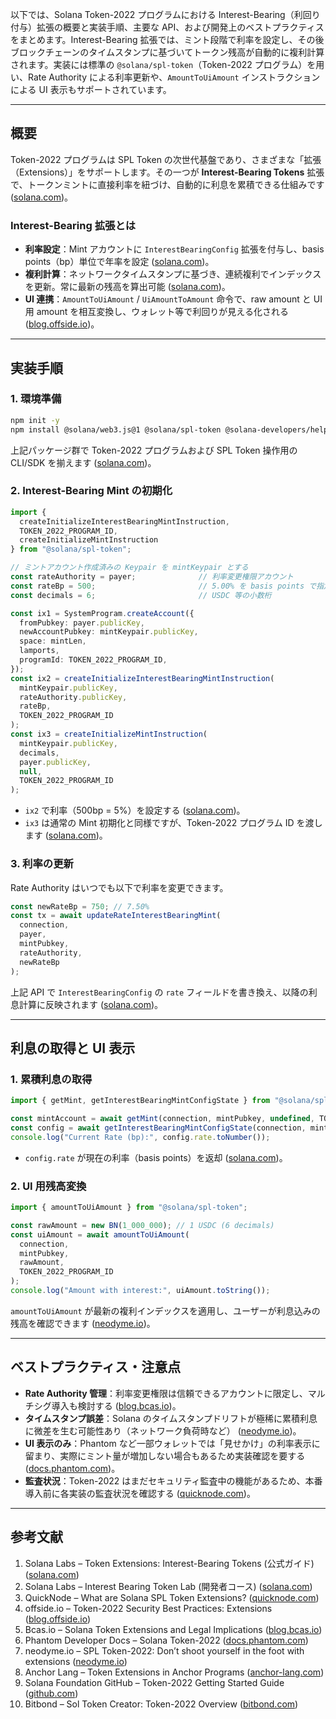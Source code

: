 以下では、Solana Token-2022 プログラムにおける Interest-Bearing（利回り付与）拡張の概要と実装手順、主要な API、および開発上のベストプラクティスをまとめます。Interest-Bearing 拡張では、ミント段階で利率を設定し、その後ブロックチェーンのタイムスタンプに基づいてトークン残高が自動的に複利計算されます。実装には標準の `@solana/spl-token`（Token-2022 プログラム）を用い、Rate Authority による利率更新や、`AmountToUiAmount` インストラクションによる UI 表示もサポートされています。

---

## 概要

Token-2022 プログラムは SPL Token の次世代基盤であり、さまざまな「拡張（Extensions）」をサポートします。その一つが **Interest-Bearing Tokens** 拡張で、トークンミントに直接利率を紐づけ、自動的に利息を累積できる仕組みです ([solana.com][1])。

### Interest-Bearing 拡張とは

* **利率設定**：Mint アカウントに `InterestBearingConfig` 拡張を付与し、basis points（bp）単位で年率を設定 ([solana.com][1])。
* **複利計算**：ネットワークタイムスタンプに基づき、連続複利でインデックスを更新。常に最新の残高を算出可能 ([solana.com][2])。
* **UI 連携**：`AmountToUiAmount` / `UiAmountToAmount` 命令で、raw amount と UI 用 amount を相互変換し、ウォレット等で利回りが見える化される ([blog.offside.io][3])。

---

## 実装手順

### 1. 環境準備

```bash
npm init -y  
npm install @solana/web3.js@1 @solana/spl-token @solana-developers/helpers typescript dotenv
```

上記パッケージ群で Token-2022 プログラムおよび SPL Token 操作用の CLI/SDK を揃えます ([solana.com][2])。

### 2. Interest-Bearing Mint の初期化

```ts
import {
  createInitializeInterestBearingMintInstruction,
  TOKEN_2022_PROGRAM_ID,
  createInitializeMintInstruction
} from "@solana/spl-token";

// ミントアカウント作成済みの Keypair を mintKeypair とする
const rateAuthority = payer;              // 利率変更権限アカウント
const rateBp = 500;                       // 5.00% を basis points で指定
const decimals = 6;                       // USDC 等の小数桁

const ix1 = SystemProgram.createAccount({
  fromPubkey: payer.publicKey,
  newAccountPubkey: mintKeypair.publicKey,
  space: mintLen,
  lamports,
  programId: TOKEN_2022_PROGRAM_ID,
});
const ix2 = createInitializeInterestBearingMintInstruction(
  mintKeypair.publicKey,
  rateAuthority.publicKey,
  rateBp,
  TOKEN_2022_PROGRAM_ID
);
const ix3 = createInitializeMintInstruction(
  mintKeypair.publicKey,
  decimals,
  payer.publicKey,
  null,
  TOKEN_2022_PROGRAM_ID
);
```

* `ix2` で利率（500bp = 5%）を設定する ([solana.com][1])。
* `ix3` は通常の Mint 初期化と同様ですが、Token-2022 プログラム ID を渡します ([solana.com][1])。

### 3. 利率の更新

Rate Authority はいつでも以下で利率を変更できます。

```ts
const newRateBp = 750; // 7.50%
const tx = await updateRateInterestBearingMint(
  connection,
  payer,
  mintPubkey,
  rateAuthority,
  newRateBp
);
```

上記 API で `InterestBearingConfig` の `rate` フィールドを書き換え、以降の利息計算に反映されます ([solana.com][1])。

---

## 利息の取得と UI 表示

### 1. 累積利息の取得

```ts
import { getMint, getInterestBearingMintConfigState } from "@solana/spl-token";

const mintAccount = await getMint(connection, mintPubkey, undefined, TOKEN_2022_PROGRAM_ID);
const config = await getInterestBearingMintConfigState(connection, mintPubkey, TOKEN_2022_PROGRAM_ID);
console.log("Current Rate (bp):", config.rate.toNumber());
```

* `config.rate` が現在の利率（basis points）を返却 ([solana.com][1])。

### 2. UI 用残高変換

```ts
import { amountToUiAmount } from "@solana/spl-token";

const rawAmount = new BN(1_000_000); // 1 USDC (6 decimals)
const uiAmount = await amountToUiAmount(
  connection,
  mintPubkey,
  rawAmount,
  TOKEN_2022_PROGRAM_ID
);
console.log("Amount with interest:", uiAmount.toString());
```

`amountToUiAmount` が最新の複利インデックスを適用し、ユーザーが利息込みの残高を確認できます ([neodyme.io][4])。

---

## ベストプラクティス・注意点

* **Rate Authority 管理**：利率変更権限は信頼できるアカウントに限定し、マルチシグ導入も検討する ([blog.bcas.io][5])。
* **タイムスタンプ誤差**：Solana のタイムスタンプドリフトが極稀に累積利息に微差を生む可能性あり（ネットワーク負荷時など） ([neodyme.io][4])。
* **UI 表示のみ**：Phantom など一部ウォレットでは「見せかけ」の利率表示に留まり、実際にミント量が増加しない場合もあるため実装確認を要する ([docs.phantom.com][6])。
* **監査状況**：Token-2022 はまだセキュリティ監査中の機能があるため、本番導入前に各実装の監査状況を確認する ([quicknode.com][7])。

---

## 参考文献

1. Solana Labs – Token Extensions: Interest-Bearing Tokens (公式ガイド) ([solana.com][1])
2. Solana Labs – Interest Bearing Token Lab (開発者コース) ([solana.com][2])
3. QuickNode – What are Solana SPL Token Extensions? ([quicknode.com][7])
4. offside.io – Token-2022 Security Best Practices: Extensions ([blog.offside.io][3])
5. Bcas.io – Solana Token Extensions and Legal Implications ([blog.bcas.io][5])
6. Phantom Developer Docs – Solana Token-2022 ([docs.phantom.com][6])
7. neodyme.io – SPL Token-2022: Don’t shoot yourself in the foot with extensions ([neodyme.io][4])
8. Anchor Lang – Token Extensions in Anchor Programs ([anchor-lang.com][8])
9. Solana Foundation GitHub – Token-2022 Getting Started Guide ([github.com][9])
10. Bitbond – Sol Token Creator: Token-2022 Overview ([bitbond.com][10])

[1]: https://solana.com/developers/guides/token-extensions/interest-bearing-tokens?utm_source=chatgpt.com "Token Extensions: Interest-Bearing - Solana"
[2]: https://solana.com/developers/courses/token-extensions/interest-bearing-token?utm_source=chatgpt.com "Interest Bearing Token - Solana"
[3]: https://blog.offside.io/p/token-2022-security-best-practices-part-2?utm_source=chatgpt.com "Token-2022 Security Best Practices - Part 2: Extensions"
[4]: https://neodyme.io/en/blog/token-2022?utm_source=chatgpt.com "SPL Token-2022: Don't shoot yourself in the foot with extensions"
[5]: https://blog.bcas.io/solana-token-extensions-and-its-legal-implications?utm_source=chatgpt.com "Solana Token Extensions and its Legal Implications - Blog"
[6]: https://docs.phantom.com/developer-powertools/solana-token-extensions-token22?utm_source=chatgpt.com "Solana Token Extensions (Token22) - Phantom Developer Docs"
[7]: https://www.quicknode.com/guides/solana-development/spl-tokens/token-2022/overview?utm_source=chatgpt.com "What are Solana SPL Token Extensions and How to Get Started?"
[8]: https://www.anchor-lang.com/docs/tokens/extensions?utm_source=chatgpt.com "Extensions"
[9]: https://github.com/solana-foundation/developer-content/blob/main/content/guides/token-extensions/getting-started.md?plain=1&utm_source=chatgpt.com "developer-content/content/guides/token-extensions/getting-started ..."
[10]: https://www.bitbond.com/resources/sol-token-creator-unlocking-tokenization-on-solana/?utm_source=chatgpt.com "Sol Token Creator: Unlocking Tokenization On Solana - Bitbond"
